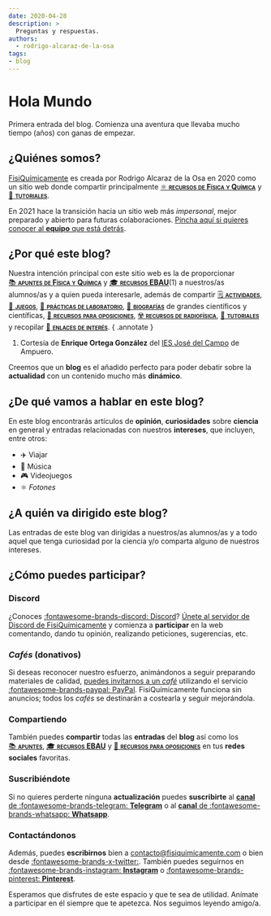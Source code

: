 ```yaml
---
date: 2020-04-28
description: >
  Preguntas y respuestas.
authors:
  - rodrigo-alcaraz-de-la-osa
tags:
- blog
---
```


# Hola Mundo

<tgs-player autoplay loop mode="normal" src="/assets/media/lottie/hola.tgs" style="width: 50%; height: auto"></tgs-player>

Primera entrada del blog. Comienza una aventura que llevaba mucho tiempo (años) con ganas de empezar.

<!-- more -->

## ¿Quiénes somos?

[FisiQuímicamente](/) es creada por Rodrigo Alcaraz de la Osa en 2020 como un sitio web donde compartir principalmente [⚛️&nbsp;<span style="font-variant:small-caps;">**recursos de Física y Química**</span>](/recursos-fisica-quimica) y [🤝&nbsp;<span style="font-variant:small-caps;">**tutoriales**</span>](/tutoriales).

En 2021 hace la transición hacia un sitio web más *impersonal*, mejor preparado y abierto para futuras colaboraciones. [Pincha aquí si quieres conocer al **equipo** que está detrás](/equipo).

## ¿Por qué este blog?

Nuestra intención principal con este sitio web es la de proporcionar [📚&nbsp;<span style="font-variant:small-caps;">**apuntes de Física y Química**</span>](/recursos-fisica-quimica/apuntes) y [🎓&nbsp;<span style="font-variant:small-caps;">**recursos EBAU**</span>](/recursos-fisica-quimica/EBAU)(1) a nuestros/as alumnos/as y a quien pueda interesarle, además de compartir [🗒️&nbsp;<span style="font-variant:small-caps;">**actividades**</span>](/recursos-fisica-quimica/actividades), [🧩&nbsp;<span style="font-variant:small-caps;">**juegos**</span>](/recursos-fisica-quimica/juegos), [🧪&nbsp;<span style="font-variant:small-caps;">**prácticas de laboratorio**</span>](/recursos-fisica-quimica/practicas-laboratorio), [📖&nbsp;<span style="font-variant:small-caps;">**biografías**</span>](/recursos-fisica-quimica/historia-ciencia) de grandes científicos y científicas, [📝&nbsp;<span style="font-variant:small-caps;">**recursos para oposiciones**</span>](/recursos-fisica-quimica/formacion-profesorado/oposiciones), [☢️&nbsp;<span style="font-variant:small-caps;">**recursos de radiofísica**</span>](/recursos-fisica-quimica/radiofisica), [🤝&nbsp;<span style="font-variant:small-caps;">**tutoriales**</span>](/tutoriales) y recopilar [🔗&nbsp;<span style="font-variant:small-caps;">**enlaces de interés**</span>](/enlaces-interes).
{ .annotate }

1. Cortesía de **Enrique Ortega González** del [IES José del Campo](http://www.josedelcampo.com) de Ampuero.

Creemos que un **blog** es el añadido perfecto para poder debatir sobre la **actualidad** con un contenido mucho más **dinámico**.

## ¿De qué vamos a hablar en este blog?
En este blog encontrarás artículos de **opinión**, **curiosidades** sobre **ciencia** en general y entradas relacionadas con nuestros **intereses**, que incluyen, entre otros:

- ✈️ Viajar
- 🎸 Música
- 🎮 Videojuegos
- ⚛️ *Fotones*

## ¿A quién va dirigido este blog?

Las entradas de este blog van dirigidas a nuestros/as alumnos/as y a todo aquel que tenga curiosidad por la ciencia y/o comparta alguno de nuestros intereses.

## ¿Cómo puedes participar?

### Discord

¿Conoces [:fontawesome-brands-discord: Discord](https://discord.com/)? [Únete al servidor de Discord de FisiQuímicamente](https://discord.gg/kJqPqTJ) y comienza a **participar** en la web comentando, dando tu opinión, realizando peticiones, sugerencias, etc.

### *Cafés* (donativos)

Si deseas reconocer nuestro esfuerzo, animándonos a seguir preparando materiales de calidad, [puedes invitarnos a un *café*](/donativos) utilizando el servicio [:fontawesome-brands-paypal: PayPal](https://www.paypal.com/es/home). FisiQuímicamente funciona sin anuncios; todos los *cafés* se destinarán a costearla y seguir mejorándola.

### Compartiendo

También puedes <strong>compartir</strong> todas las <strong>entradas</strong> del <strong>blog</strong> así como los [📚&nbsp;<span style="font-variant:small-caps;">**apuntes**</span>](/recursos-fisica-quimica/apuntes), [🎓&nbsp;<span style="font-variant:small-caps;">**recursos EBAU**</span>](/recursos-fisica-quimica/ebau) y [📝&nbsp;<span style="font-variant:small-caps;">**recursos para oposiciones**</span>](/recursos-fisica-quimica/formacion-profesorado/oposiciones) en tus **redes sociales** favoritas.

### Suscribiéndote

Si no quieres perderte ninguna **actualización** puedes **suscribirte** al [**canal** de :fontawesome-brands-telegram: **Telegram**](https://t.me/fisiquimicamente) o al [**canal** de :fontawesome-brands-whatsapp: **Whatsapp**](https://whatsapp.com/channel/0029VaCbtJCIt5s4EryJFG3f).

### Contactándonos

Además, puedes **escribirnos** bien a [contacto@fisiquimicamente.com](mailto:contacto@fisiquimicamente.com) o bien desde [:fontawesome-brands-x-twitter:](https://x.com/fqmente). También puedes seguirnos en [:fontawesome-brands-instagram: **Instagram**](https://www.instagram.com/fisiquimicamente/) o [:fontawesome-brands-pinterest: **Pinterest**](https://www.pinterest.es/fisiquimicamente/).

Esperamos que disfrutes de este espacio y que te sea de utilidad. Anímate a participar en él siempre que te apetezca. Nos seguimos leyendo amigo/a.
